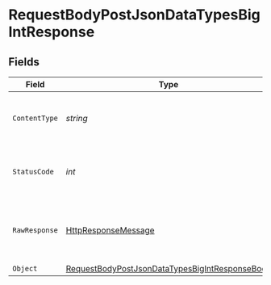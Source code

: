 # RequestBodyPostJsonDataTypesBigIntResponse


## Fields

| Field                                                                                                                       | Type                                                                                                                        | Required                                                                                                                    | Description                                                                                                                 |
| --------------------------------------------------------------------------------------------------------------------------- | --------------------------------------------------------------------------------------------------------------------------- | --------------------------------------------------------------------------------------------------------------------------- | --------------------------------------------------------------------------------------------------------------------------- |
| `ContentType`                                                                                                               | *string*                                                                                                                    | :heavy_check_mark:                                                                                                          | HTTP response content type for this operation                                                                               |
| `StatusCode`                                                                                                                | *int*                                                                                                                       | :heavy_check_mark:                                                                                                          | HTTP response status code for this operation                                                                                |
| `RawResponse`                                                                                                               | [HttpResponseMessage](https://learn.microsoft.com/en-us/dotnet/api/system.net.http.httpresponsemessage?view=net-5.0)        | :heavy_check_mark:                                                                                                          | Raw HTTP response; suitable for custom response parsing                                                                     |
| `Object`                                                                                                                    | [RequestBodyPostJsonDataTypesBigIntResponseBody](../../Models/Operations/RequestBodyPostJsonDataTypesBigIntResponseBody.md) | :heavy_minus_sign:                                                                                                          | OK                                                                                                                          |